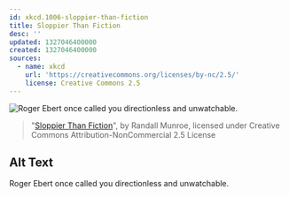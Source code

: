 ```yaml
---
id: xkcd.1006-sloppier-than-fiction
title: Sloppier Than Fiction
desc: ''
updated: 1327046400000
created: 1327046400000
sources:
  - name: xkcd
    url: 'https://creativecommons.org/licenses/by-nc/2.5/'
    license: Creative Commons 2.5
---
```

![Roger Ebert once called you directionless and unwatchable.](https://imgs.xkcd.com/comics/sloppier_than_fiction.png)
> "[Sloppier Than Fiction](https://xkcd.com/1006/)", by Randall Munroe, licensed under Creative Commons Attribution-NonCommercial 2.5 License

## Alt Text
Roger Ebert once called you directionless and unwatchable.
